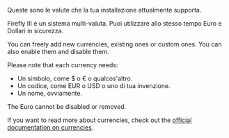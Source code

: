Queste sono le valute che la tua installazione attualmente supporta.

Firefly III è un sistema multi-valuta. Puoi utilizzare allo stesso tempo Euro e Dollari in sicurezza.

You can freely add new currencies, existing ones or custom ones. You can also enable them and disable them.

Please note that each currency needs:

- Un simbolo, come $ o € o qualcos'altro.
- Un codice, come EUR o USD o uno di tua invenzione.
- Un nome, ovviamente.

The Euro cannot be disabled or removed.

If you want to read more about currencies, check out the [official documentation on currencies](https://firefly-iii.readthedocs.io/en/latest/concepts/currencies.html).